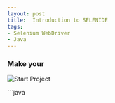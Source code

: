 ```yaml
---
layout: post
title:  Introduction to SELENIDE
tags:
- Selenium WebDriver
- Java
---
```

### Make your 


<p><img src="https://www.evernote.com/l/AAkV1cseKbxKy7x6OBZHKdsGG8HZ7k5tnf0" alt="Start Project" /></p>
```java




```

